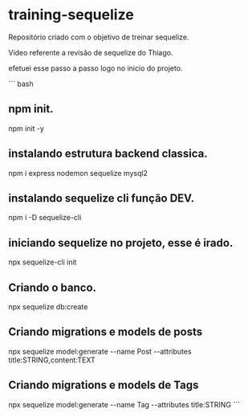 # training-sequelize
Repositório criado com o objetivo de treinar sequelize.

Vídeo referente a revisão de sequelize do Thiago.

efetuei esse passo a passo logo no inicio do projeto.

´´´ bash
## npm init.
npm init -y

## instalando estrutura backend classica.
npm i express nodemon sequelize mysql2

## instalando sequelize cli função DEV.
npm i -D sequelize-cli

## iniciando sequelize no projeto, esse é irado.
npx sequelize-cli init

## Criando o banco.
npx sequelize db:create

## Criando migrations e models de posts
npx sequelize model:generate --name Post --attributes title:STRING,content:TEXT

## Criando migrations e models de Tags
npx sequelize model:generate --name Tag --attributes title:STRING
´´´
